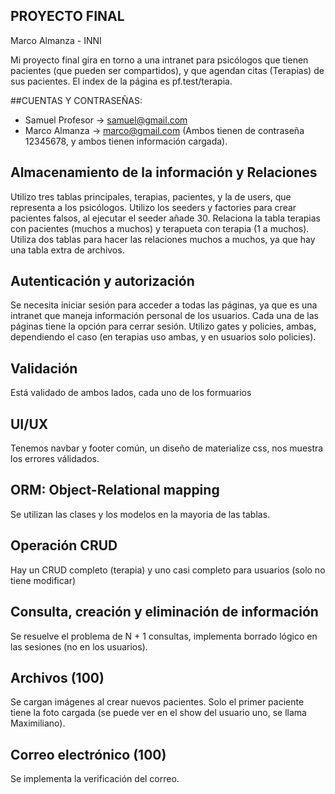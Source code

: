 ## PROYECTO FINAL
Marco Almanza - INNI

Mi proyecto final gira en torno a una intranet para psicólogos que tienen pacientes (que pueden ser compartidos), y que agendan citas (Terapias) de sus pacientes. El index de la página es pf.test/terapia.

##CUENTAS Y CONTRASEÑAS:
 - Samuel Profesor -> samuel@gmail.com
 - Marco Almanza -> marco@gmail.com
 (Ambos tienen de contraseña 12345678, y ambos tienen información cargada).

## Almacenamiento de la información y Relaciones

Utilizo tres tablas principales, terapias, pacientes, y la de users, que representa a los psicólogos. Utilizo los seeders y factories para crear pacientes falsos, al ejecutar el seeder añade 30. Relaciona la tabla terapias con pacientes (muchos a muchos) y terapueta con terapia (1 a muchos). Utiliza dos tablas para hacer las relaciones muchos a muchos, ya que hay una tabla extra de archivos.

## Autenticación y autorización

Se necesita iniciar sesión para acceder a todas las páginas, ya que es una intranet que maneja información personal de los usuarios. Cada una de las páginas tiene la opción para cerrar sesión. Utilizo gates y policies, ambas, dependiendo el caso (en terapias uso ambas, y en usuarios solo policies).

## Validación

Está validado de ambos lados, cada uno de los formuarios

## UI/UX 

Tenemos navbar y footer común, un diseño de materialize css, nos muestra los errores válidados.

## ORM: Object-Relational mapping

Se utilizan las clases y los modelos en la mayoria de las tablas.

## Operación CRUD

Hay un CRUD completo (terapia) y uno casi completo para usuarios (solo no tiene modificar)

## Consulta, creación y eliminación de información

Se resuelve el problema de N + 1 consultas, implementa borrado lógico en las sesiones (no en los usuarios).

## Archivos (100)

Se cargan imágenes al crear nuevos pacientes. Solo el primer paciente tiene la foto cargada (se puede ver en el show del usuario uno, se llama Maximiliano).

## Correo electrónico (100)

Se implementa la verificación del correo.


